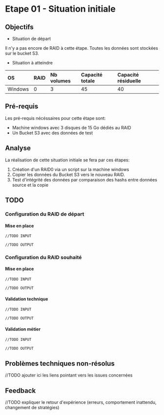 # Etape 01 - Situation initiale

## Objectifs

* Situation de départ

Il n'y a pas encore de RAID à cette étape. Toutes les données sont stockées sur le bucket S3.

* Situation à atteindre

|OS |RAID|Nb volumes|Capacité totale|Capacité résiduelle|
|:--|:-- |:--       |:--            |:--|
|Windows|0|3|45|40|


## Pré-requis

Les pré-requis nécéssaires pour cette étape sont: 

- Machine windows avec 3 disques de 15 Go dédiés au RAID
- Un Bucket S3 avec des données de test 

## Analyse

La réalisation de cette situation initiale se fera par ces étapes: 

1. Création d'un RAID0 via un script sur la machine windows
2. Copier les données du Bucket S3 vers le nouveau RAID.
3. Test d'intégrité des données par comparaison des hashs entre données source et la copie



## TODO

### Configuration du RAID de départ

#### Mise en place

```bash
//TODO INPUT
```

```bash
//TODO OUTPUT
```

### Configuration du RAID souhaité

#### Mise en place

```bash
//TODO INPUT
```

```bash
//TODO OUTPUT
```


#### Validation technique

```bash
//TODO INPUT
```

```bash
//TODO OUTPUT
```

#### Validation métier

```bash
//TODO INPUT
```

```bash
//TODO OUTPUT
```

## Problèmes techniques non-résolus

//TODO ajouter ici les liens pointant vers les issues concernées

## Feedback

//TODO expliquer le retour d'expérience (erreurs, comportement inattendu, changement de stratégies)
